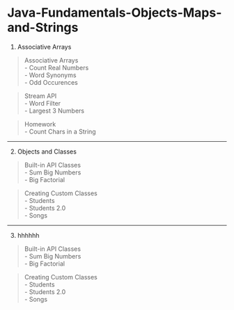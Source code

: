 # Java-Fundamentals-Objects-Maps-and-Strings


1. Associative Arrays 
  
  >Associative Arrays \
    - Count Real Numbers\
    - Word Synonyms\
    - Odd Occurences
    
  >Stream API\
    - Word Filter\
    - Largest 3 Numbers

  >Homework\
    - Count Chars in a String
    
---------------------------------------

2. Objects and Classes
  
  >Built-in API Classes \
    - Sum Big Numbers\
    - Big Factorial

  >Creating Custom Classes\
    - Students\
    - Students 2.0\
    - Songs

---------------------------------------

3. hhhhhh
  
  >Built-in API Classes \
    - Sum Big Numbers\
    - Big Factorial

  >Creating Custom Classes\
    - Students\
    - Students 2.0\
    - Songs
